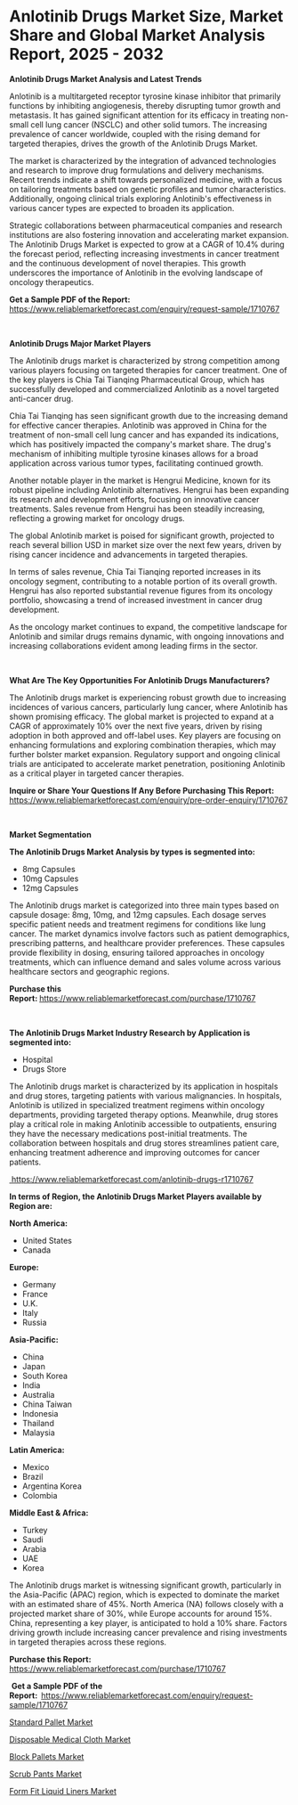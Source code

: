 <p><h1>Anlotinib Drugs Market Size, Market Share and Global Market Analysis Report, 2025 - 2032</h1></p><p><strong>Anlotinib Drugs Market Analysis and Latest Trends</strong></p>
<p><p>Anlotinib is a multitargeted receptor tyrosine kinase inhibitor that primarily functions by inhibiting angiogenesis, thereby disrupting tumor growth and metastasis. It has gained significant attention for its efficacy in treating non-small cell lung cancer (NSCLC) and other solid tumors. The increasing prevalence of cancer worldwide, coupled with the rising demand for targeted therapies, drives the growth of the Anlotinib Drugs Market. </p><p>The market is characterized by the integration of advanced technologies and research to improve drug formulations and delivery mechanisms. Recent trends indicate a shift towards personalized medicine, with a focus on tailoring treatments based on genetic profiles and tumor characteristics. Additionally, ongoing clinical trials exploring Anlotinib's effectiveness in various cancer types are expected to broaden its application.</p><p>Strategic collaborations between pharmaceutical companies and research institutions are also fostering innovation and accelerating market expansion. The Anlotinib Drugs Market is expected to grow at a CAGR of 10.4% during the forecast period, reflecting increasing investments in cancer treatment and the continuous development of novel therapies. This growth underscores the importance of Anlotinib in the evolving landscape of oncology therapeutics.</p></p>
<p><strong>Get a Sample PDF of the Report:&nbsp;</strong> <a href="https://www.reliablemarketforecast.com/enquiry/request-sample/1710767?utm_campaign=1169&utm_medium=2&utm_source=Github&utm_content=ia&utm_term=27032025&utm_id=anlotinib-drugs">https://www.reliablemarketforecast.com/enquiry/request-sample/1710767</a></p>
<p>&nbsp;</p>
<p><strong>Anlotinib Drugs Major Market Players</strong></p>
<p><p>The Anlotinib drugs market is characterized by strong competition among various players focusing on targeted therapies for cancer treatment. One of the key players is Chia Tai Tianqing Pharmaceutical Group, which has successfully developed and commercialized Anlotinib as a novel targeted anti-cancer drug. </p><p>Chia Tai Tianqing has seen significant growth due to the increasing demand for effective cancer therapies. Anlotinib was approved in China for the treatment of non-small cell lung cancer and has expanded its indications, which has positively impacted the company's market share. The drug's mechanism of inhibiting multiple tyrosine kinases allows for a broad application across various tumor types, facilitating continued growth.</p><p>Another notable player in the market is Hengrui Medicine, known for its robust pipeline including Anlotinib alternatives. Hengrui has been expanding its research and development efforts, focusing on innovative cancer treatments. Sales revenue from Hengrui has been steadily increasing, reflecting a growing market for oncology drugs.</p><p>The global Anlotinib market is poised for significant growth, projected to reach several billion USD in market size over the next few years, driven by rising cancer incidence and advancements in targeted therapies. </p><p>In terms of sales revenue, Chia Tai Tianqing reported increases in its oncology segment, contributing to a notable portion of its overall growth. Hengrui has also reported substantial revenue figures from its oncology portfolio, showcasing a trend of increased investment in cancer drug development.</p><p>As the oncology market continues to expand, the competitive landscape for Anlotinib and similar drugs remains dynamic, with ongoing innovations and increasing collaborations evident among leading firms in the sector.</p></p>
<p>&nbsp;</p>
<p><strong>What Are The Key Opportunities For Anlotinib Drugs Manufacturers?</strong></p>
<p><p>The Anlotinib drugs market is experiencing robust growth due to increasing incidences of various cancers, particularly lung cancer, where Anlotinib has shown promising efficacy. The global market is projected to expand at a CAGR of approximately 10% over the next five years, driven by rising adoption in both approved and off-label uses. Key players are focusing on enhancing formulations and exploring combination therapies, which may further bolster market expansion. Regulatory support and ongoing clinical trials are anticipated to accelerate market penetration, positioning Anlotinib as a critical player in targeted cancer therapies.</p></p>
<p><strong>Inquire or Share Your Questions If Any Before Purchasing This Report:</strong> <a href="https://www.reliablemarketforecast.com/enquiry/pre-order-enquiry/1710767?utm_campaign=1169&utm_medium=2&utm_source=Github&utm_content=ia&utm_term=27032025&utm_id=anlotinib-drugs">https://www.reliablemarketforecast.com/enquiry/pre-order-enquiry/1710767</a></p>
<p>&nbsp;</p>
<p><strong>Market Segmentation</strong></p>
<p><strong>The Anlotinib Drugs Market Analysis by types is segmented into:</strong></p>
<p><ul><li>8mg Capsules</li><li>10mg Capsules</li><li>12mg Capsules</li></ul></p>
<p><p>The Anlotinib drugs market is categorized into three main types based on capsule dosage: 8mg, 10mg, and 12mg capsules. Each dosage serves specific patient needs and treatment regimens for conditions like lung cancer. The market dynamics involve factors such as patient demographics, prescribing patterns, and healthcare provider preferences. These capsules provide flexibility in dosing, ensuring tailored approaches in oncology treatments, which can influence demand and sales volume across various healthcare sectors and geographic regions.</p></p>
<p><strong>Purchase this Report:&nbsp;</strong><a href="https://www.reliablemarketforecast.com/purchase/1710767?utm_campaign=1169&utm_medium=2&utm_source=Github&utm_content=ia&utm_term=27032025&utm_id=anlotinib-drugs">https://www.reliablemarketforecast.com/purchase/1710767</a></p>
<p>&nbsp;</p>
<p><strong>The Anlotinib Drugs Market Industry Research by Application is segmented into:</strong></p>
<p><ul><li>Hospital</li><li>Drugs Store</li></ul></p>
<p><p>The Anlotinib drugs market is characterized by its application in hospitals and drug stores, targeting patients with various malignancies. In hospitals, Anlotinib is utilized in specialized treatment regimens within oncology departments, providing targeted therapy options. Meanwhile, drug stores play a critical role in making Anlotinib accessible to outpatients, ensuring they have the necessary medications post-initial treatments. The collaboration between hospitals and drug stores streamlines patient care, enhancing treatment adherence and improving outcomes for cancer patients.</p></p>
<p><a href="https://www.reliablemarketforecast.com/anlotinib-drugs-r1710767?utm_campaign=1169&utm_medium=2&utm_source=Github&utm_content=ia&utm_term=27032025&utm_id=anlotinib-drugs">&nbsp;https://www.reliablemarketforecast.com/anlotinib-drugs-r1710767</a></p>
<p><strong>In terms of Region, the Anlotinib Drugs Market Players available by Region are:</strong></p>
<p>
    <p> <strong> North America: </strong>
        <ul>
            <li>United States</li>
            <li>Canada</li>
        </ul>
        </p> 
    <p> <strong> Europe: </strong>
        <ul>
            <li>Germany</li>
            <li>France</li>
            <li>U.K.</li>
            <li>Italy</li>
            <li>Russia</li>
        </ul>
        </p> 
    <p> <strong> Asia-Pacific: </strong>
        <ul>
            <li>China</li>
            <li>Japan</li>
            <li>South Korea</li>
            <li>India</li>
            <li>Australia</li>
            <li>China Taiwan</li>
            <li>Indonesia</li>
            <li>Thailand</li>
            <li>Malaysia</li>
        </ul>
        </p> 
    <p> <strong> Latin America: </strong>
        <ul>
            <li>Mexico</li>
            <li>Brazil</li>
            <li>Argentina Korea</li>
            <li>Colombia</li>
        </ul>
        </p> 
    <p> <strong> Middle East & Africa: </strong>
        <ul>
            <li>Turkey</li>
            <li>Saudi</li>
            <li>Arabia</li>
            <li>UAE</li>
            <li>Korea</li>
        </ul>
    </p>
    </p>
<p><p>The Anlotinib drugs market is witnessing significant growth, particularly in the Asia-Pacific (APAC) region, which is expected to dominate the market with an estimated share of 45%. North America (NA) follows closely with a projected market share of 30%, while Europe accounts for around 15%. China, representing a key player, is anticipated to hold a 10% share. Factors driving growth include increasing cancer prevalence and rising investments in targeted therapies across these regions.</p></p>
<p><strong>Purchase this Report: </strong><a href="https://www.reliablemarketforecast.com/purchase/1710767?utm_campaign=1169&utm_medium=2&utm_source=Github&utm_content=ia&utm_term=27032025&utm_id=anlotinib-drugs">https://www.reliablemarketforecast.com/purchase/1710767</a></p>
<p>&nbsp;<strong>Get a Sample PDF of the Report:&nbsp;&nbsp;</strong><a href="https://www.reliablemarketforecast.com/enquiry/request-sample/1710767?utm_campaign=1169&utm_medium=2&utm_source=Github&utm_content=ia&utm_term=27032025&utm_id=anlotinib-drugs">https://www.reliablemarketforecast.com/enquiry/request-sample/1710767</a></p>
<p><strong></strong></p>
<p><p><a href="https://github.com/cheryjhonson/Market-Research-Report-List-1/blob/main/standard-pallet-market.md?utm_campaign=1169&utm_medium=2&utm_source=Github&utm_content=ia&utm_term=27032025&utm_id=anlotinib-drugs">Standard Pallet Market</a></p><p><a href="https://github.com/elitasvimal/Market-Research-Report-List-1/blob/main/disposable-medical-cloth-market.md?utm_campaign=1169&utm_medium=2&utm_source=Github&utm_content=ia&utm_term=27032025&utm_id=anlotinib-drugs">Disposable Medical Cloth Market</a></p><p><a href="https://github.com/AngelaWalsh696/Market-Research-Report-List-2/blob/main/block-pallets-market.md?utm_campaign=1169&utm_medium=2&utm_source=Github&utm_content=ia&utm_term=27032025&utm_id=anlotinib-drugs">Block Pallets Market</a></p><p><a href="https://github.com/raeezkenedz/Market-Research-Report-List-1/blob/main/scrub-pants-market.md?utm_campaign=1169&utm_medium=2&utm_source=Github&utm_content=ia&utm_term=27032025&utm_id=anlotinib-drugs">Scrub Pants Market</a></p><p><a href="https://github.com/pelahotayabe/Market-Research-Report-List-1/blob/main/form-fit-liquid-liners-market.md?utm_campaign=1169&utm_medium=2&utm_source=Github&utm_content=ia&utm_term=27032025&utm_id=anlotinib-drugs">Form Fit Liquid Liners Market</a></p></p>